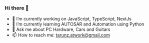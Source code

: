 ### Hi there 👋

- 🔭 I’m currently working on JavaScript, TypeScript, NextJs
- 🌱 I’m currently learning AUTOSAR and Automation using Python
- 💬 Ask me about PC Hardware, Cars and Guitars
- 📫 How to reach me: tarunz.atwork@gmail.com
<!--
**TarunZach/TarunZach** is a ✨ _special_ ✨ repository because its `README.md` (this file) appears on your GitHub profile.

Here are some ideas to get you started:

- 🔭 I’m currently working on ...
- 🌱 I’m currently learning ...
- 👯 I’m looking to collaborate on ...
- 🤔 I’m looking for help with ...
- 💬 Ask me about ...
- 📫 How to reach me: ...
- 😄 Pronouns: ...
- ⚡ Fun fact: ...
-->
